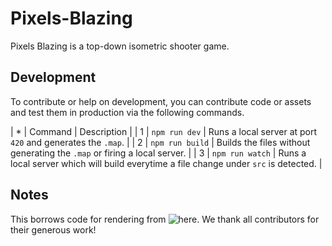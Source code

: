 # Pixels-Blazing
Pixels Blazing is a top-down isometric shooter game.

## Development
To contribute or help on development, you can contribute code or assets and test them in production via the following commands.

| * | Command           | Description                                                                           |
| 1 | `npm run dev`     | Runs a local server at port `420` and generates the `.map`.                           |
| 2 | `npm run build`   | Builds the files without generating the `.map` or firing a local server.              |
| 3 | `npm run watch`   | Runs a local server which will build everytime a file change under `src` is detected. |

## Notes
This borrows code for rendering from ![here](https://github.com/KodyJKing/hello-threejs).
We thank all contributors for their generous work!